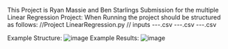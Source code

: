 This Project is Ryan Massie and Ben Starlings Submission for the multiple Linear Regression Project:
When Running the project should be structured as follows:
//Project
LinearRegression.py
  // inputs
    ---.csv
    ---.csv
    ---.csv

Example Structure:
![image](https://github.com/BlastermanR/MultipleLinearRegressionProject/assets/112714065/f3987262-cde4-4efb-a784-759dc8e965d9)
Example Results:
![image](https://github.com/BlastermanR/MultipleLinearRegressionProject/assets/112714065/3196e4c6-cbf5-4b6c-88ec-90bab13506bb)

